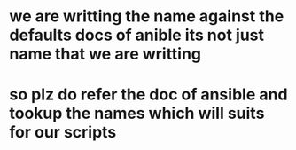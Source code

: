 # we are writting the name against the defaults docs of anible its not just name that we are writting 

# so plz do refer the doc of ansible and tookup the names which will suits for our scripts
